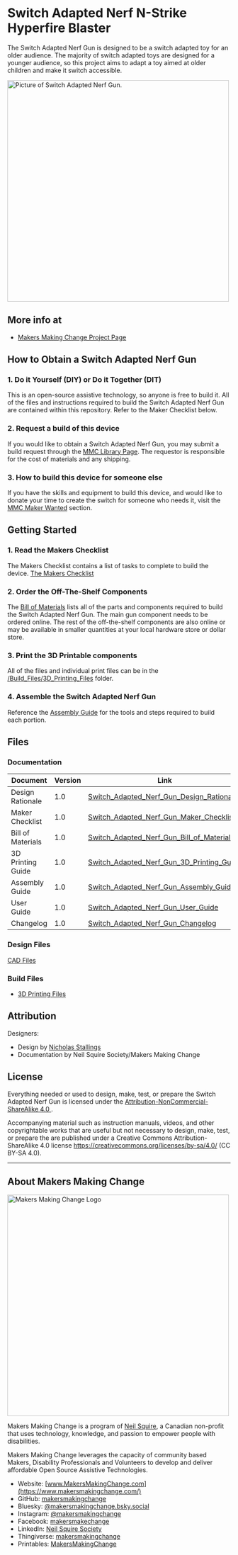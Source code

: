 # Switch Adapted Nerf N-Strike Hyperfire Blaster
The Switch Adapted Nerf Gun is designed to be a switch adapted toy for an older audience. The majority of switch adapted toys are designed for a younger audience, so this project aims to adapt a toy aimed at older children and make it switch accessible.

<img src="Photos/Switch-Adapted-Nerf-Gun.jpg" width="500" alt="Picture of Switch Adapted Nerf Gun.">

## More info at
- [Makers Making Change Project Page](https://makersmakingchange.com/project/switch-adapted-nerf-gun/)

## How to Obtain a Switch Adapted Nerf Gun
### 1. Do it Yourself (DIY) or Do it Together (DIT)

This is an open-source assistive technology, so anyone is free to build it. All of the files and instructions required to build the Switch Adapted Nerf Gun are contained within this repository. Refer to the Maker Checklist below.

### 2. Request a build of this device

If you would like to obtain a Switch Adapted Nerf Gun, you may submit a build request through the [MMC Library Page](https://makersmakingchange.com/project/switch-adapted-nerf-gun/). The requestor is responsible for the cost of materials and any shipping.

### 3. How to build this device for someone else

If you have the skills and equipment to build this device, and would like to donate your time to create the switch for someone who needs it, visit the [MMC Maker Wanted](https://makersmakingchange.com/maker-wanted/) section.


## Getting Started

### 1. Read the Makers Checklist

The Makers Checklist contains a list of tasks to complete to build the device.
[The Makers Checklist](/Documentation/Switch_Adapted_Nerf_Gun_Maker_Checklist_V1.0.pdf)

### 2. Order the Off-The-Shelf Components

The [Bill of Materials](/Documentation/Switch_Adapted_Nerf_Gun_BOM_V1.0.xlsx) lists all of the parts and components required to build the Switch Adapted Nerf Gun. The main gun component needs to be ordered online. The rest of the off-the-shelf components are also online or may be available in smaller quantities at your local hardware store or dollar store.


### 3. Print the 3D Printable components

All of the files and individual print files can be in the [/Build_Files/3D_Printing_Files](/Build_Files/3D_Printing_Files/) folder.

### 4. Assemble the Switch Adapted Nerf Gun

Reference the [Assembly Guide](/Documentation/Switch_Adapted_Nerf_Gun_Assembly_Guide_V1.0.pdf) for the tools and steps required to build each portion.

## Files
### Documentation
| Document             | Version | Link |
|----------------------|---------|------|
| Design Rationale     | 1.0     | [Switch_Adapted_Nerf_Gun_Design_Rationale](/Documentation/Switch_Adapted_Nerf_Gun_Design_Rationale_V1.0.pdf)     |
| Maker Checklist      | 1.0     | [Switch_Adapted_Nerf_Gun_Maker_Checklist](/Documentation/Switch_Adapted_Nerf_Gun_Maker_Checklist_V1.0.pdf)     |
| Bill of Materials    | 1.0     | [Switch_Adapted_Nerf_Gun_Bill_of_Materials](/Documentation/Switch_Adapted_Nerf_Gun_BOM_V1.0.xlsx)     |
| 3D Printing Guide    | 1.0     | [Switch_Adapted_Nerf_Gun_3D_Printing_Guide](/Documentation/Switch_Adapted_Nerf_Gun_3D_Printing_Guide_V1.0.pdf)     |
| Assembly Guide       | 1.0     | [Switch_Adapted_Nerf_Gun_Assembly_Guide](/Documentation/Switch_Adapted_Nerf_Gun_Assembly_Guide_V1.0.pdf)     |
| User Guide           | 1.0     | [Switch_Adapted_Nerf_Gun_User_Guide](/Documentation/Switch_Adapted_Nerf_Gun_User_Guide_V1.0.pdf)    |
| Changelog            | 1.0     | [Switch_Adapted_Nerf_Gun_Changelog](/Documentation/Switch_Adapted_Nerf_Gun_Changelog_V1.0.pdf)     |

### Design Files
[CAD Files](/Design_Files/CAD_Files)

### Build Files
 - [3D Printing Files](/Build_Files/3D_Printing_Files)

## Attribution
Designers:
 - Design by [Nicholas Stallings](https://www.youtube.com/watch?v=sFg3B8Z95hU)
 - Documentation by Neil Squire Society/Makers Making Change



## License
Everything needed or used to design, make, test, or prepare the Switch Adapted Nerf Gun is licensed under the [Attribution-NonCommercial-ShareAlike 4.0 ](https://creativecommons.org/licenses/by-nc-sa/4.0/).

Accompanying material such as instruction manuals, videos, and other copyrightable works that are useful but not necessary to design, make, test, or prepare the <Device-Name> are published under a Creative Commons Attribution-ShareAlike 4.0 license https://creativecommons.org/licenses/by-sa/4.0/ (CC BY-SA 4.0).


---
<!-- ABOUT MMC START -->
## About Makers Making Change
[<img src="https://raw.githubusercontent.com/makersmakingchange/makersmakingchange/main/img/mmc_logo.svg" width="500" alt="Makers Making Change Logo">](https://www.makersmakingchange.com/)

Makers Making Change is a program of [Neil Squire](https://www.neilsquire.ca/), a Canadian non-profit that uses technology, knowledge, and passion to empower people with disabilities.

Makers Making Change leverages the capacity of community based Makers, Disability Professionals and Volunteers to develop and deliver affordable Open Source Assistive Technologies.

 - Website: [www.MakersMakingChange.com](https://www.makersmakingchange.com/)
 - GitHub: [makersmakingchange](https://github.com/makersmakingchange)
 - Bluesky: [@makersmakingchange.bsky.social](https://bsky.app/profile/makersmakingchange.bsky.social)
 - Instagram: [@makersmakingchange](https://www.instagram.com/makersmakingchange)
 - Facebook: [makersmakechange](https://www.facebook.com/makersmakechange)
 - LinkedIn: [Neil Squire Society](https://www.linkedin.com/company/neil-squire-society/)
 - Thingiverse: [makersmakingchange](https://www.thingiverse.com/makersmakingchange/about)
 - Printables: [MakersMakingChange](https://www.printables.com/@MakersMakingChange)
